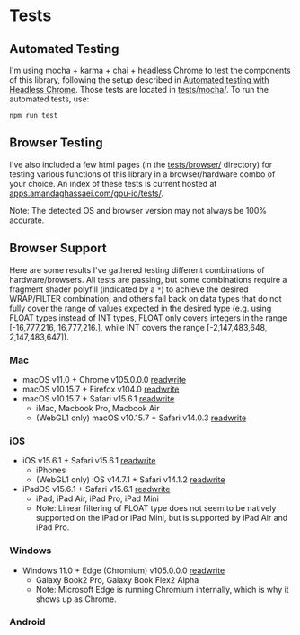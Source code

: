 # Tests

## Automated Testing

I'm using mocha + karma + chai + headless Chrome to test the components of this library, following the setup described in [Automated testing with Headless Chrome](https://developer.chrome.com/blog/headless-karma-mocha-chai/).  Those tests are located in [tests/mocha/](https://github.com/amandaghassaei/gpu-io/blob/main/tests/mocha/).  To run the automated tests, use:

```
npm run test
```

## Browser Testing

I've also included a few html pages (in the [tests/browser/](https://github.com/amandaghassaei/gpu-io/blob/main/tests/browser/) directory) for testing various functions of this library in a browser/hardware combo of your choice.  An index of these tests is current hosted at [apps.amandaghassaei.com/gpu-io/tests/](http://apps.amandaghassaei.com/gpu-io/tests/).

Note: The detected OS and browser version may not always be 100% accurate.


## Browser Support

Here are some results I've gathered testing different combinations of hardware/browsers.  All tests are passing, but some combinations require a fragment shader polyfill (indicated by a `*`) to achieve the desired WRAP/FILTER combination, and others fall back on data types that do not fully cover the range of values expected in the desired type (e.g. using FLOAT types instead of INT types, FLOAT only covers integers in the range [-16,777,216, 16,777,216.], while INT covers the range [-2,147,483,648, 2,147,483,647]).


### Mac

- macOS v11.0 + Chrome v105.0.0.0 [readwrite](results/READWRITE_Chrome_v105.0.0.0_macOS_v11.0.png)
- macOS v10.15.7 + Firefox v104.0 [readwrite](results/READWRITE_Firefox_v104.0_macOS_v10.15.7.png)
- macOS v10.15.7 + Safari v15.6.1 [readwrite](results/READWRITE_Safari_v15.6.1_macOS_v10.15.7.png)
    - iMac, Macbook Pro, Macbook Air
    - (WebGL1 only) macOS v10.15.7 + Safari v14.0.3 [readwrite](results/READWRITE_Safari_v14.0.3_macOS_v10.15.7.png)


### iOS

- iOS v15.6.1 + Safari v15.6.1 [readwrite](results/READWRITE_Safari_v15.6.1_iOS_v15.6.1.png)
    - iPhones
    - (WebGL1 only) iOS v14.7.1 + Safari v14.1.2  [readwrite](results/READWRITE_Safari_v14.1.2_iOS_v14.7.1.png)
- iPadOS v15.6.1 + Safari v15.6.1 [readwrite](results/READWRITE_Safari_v15.6.1_ipadOS_v15.6.1.png)
    - iPad, iPad Air, iPad Pro, iPad Mini
    - Note: Linear filtering of FLOAT type does not seem to be natively supported on the iPad or iPad Mini, but is supported by iPad Air and iPad Pro.


### Windows

- Windows 11.0 + Edge (Chromium) v105.0.0.0 [readwrite](results/READWRITE_Chrome_v105.0.0.0_Windows_v11.0.png)
    - Galaxy Book2 Pro, Galaxy Book Flex2 Alpha
    - Note: Microsoft Edge is running Chromium internally, which is why it shows up as Chrome.


### Android

